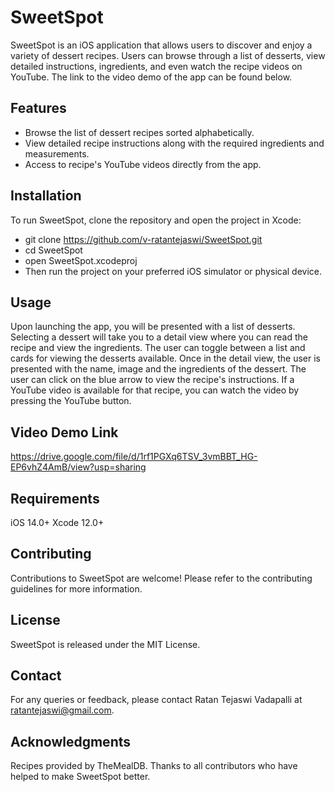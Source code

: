 # SweetSpot

SweetSpot is an iOS application that allows users to discover and enjoy a variety of dessert recipes. Users can browse through a list of desserts, view detailed instructions, ingredients, and even watch the recipe videos on YouTube. The link to the video demo of the app can be found below.

## Features

- Browse the list of dessert recipes sorted alphabetically.
- View detailed recipe instructions along with the required ingredients and measurements.
- Access to recipe's YouTube videos directly from the app.

## Installation

To run SweetSpot, clone the repository and open the project in Xcode:

- git clone https://github.com/v-ratantejaswi/SweetSpot.git
- cd SweetSpot
- open SweetSpot.xcodeproj
- Then run the project on your preferred iOS simulator or physical device.

## Usage
Upon launching the app, you will be presented with a list of desserts. Selecting a dessert will take you to a detail view where you can read the recipe and view the ingredients. 
The user can toggle between a list and cards for viewing the desserts available. Once in the detail view, the user is presented with the name, image and the ingredients of the dessert.
The user can click on the blue arrow to view the recipe's instructions. If a YouTube video is available for that recipe, you can watch the video by pressing the YouTube button.

## Video Demo Link
https://drive.google.com/file/d/1rf1PGXq6TSV_3vmBBT_HG-EP6vhZ4AmB/view?usp=sharing

## Requirements
iOS 14.0+
Xcode 12.0+

## Contributing
Contributions to SweetSpot are welcome! Please refer to the contributing guidelines for more information.

## License
SweetSpot is released under the MIT License.

## Contact
For any queries or feedback, please contact Ratan Tejaswi Vadapalli at ratantejaswi@gmail.com.

## Acknowledgments
Recipes provided by TheMealDB.
Thanks to all contributors who have helped to make SweetSpot better.
